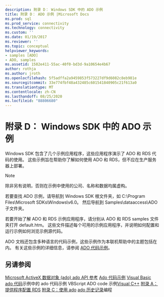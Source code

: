 ```yaml
---
description: 附录 D： Windows SDK 中的 ADO 示例
title: 附录 D： ADO 示例 |Microsoft Docs
ms.prod: sql
ms.prod_service: connectivity
ms.technology: connectivity
ms.custom: ''
ms.date: 01/19/2017
ms.reviewer: ''
ms.topic: conceptual
helpviewer_keywords:
- samples [ADO]
- ADO, samples
ms.assetid: 1582e411-55ac-40f0-bd3d-9a10654e4b67
author: rothja
ms.author: jroth
ms.openlocfilehash: 5f5adffa2a9459853f573227df9d6082c8eb981e
ms.sourcegitcommit: 33e774fbf48a432485c601541840905c21f613a0
ms.translationtype: MT
ms.contentlocale: zh-CN
ms.lasthandoff: 08/25/2020
ms.locfileid: "88806680"
---
```

# <a name="appendix-d-ado-samples-in-the-windows-sdk"></a>附录 D： Windows SDK 中的 ADO 示例
Windows SDK 包含了几个示例应用程序，这些应用程序演示了 ADO 和 RDS 代码的使用。 这些示例旨在帮助你了解如何使用 ADO 和 RDS，但不应在生产服务器上部署。

> [!NOTE]
>  除非另有说明，否则在示例中使用的公司、名称和数据均属虚构。

 若要查找 ADO 示例，请导航到 Windows SDK 根文件夹，如 C:\Program Files\Microsoft SDKs\Windows\v6.0。 然后导航到 Samples\dataaccess\ADO 子文件夹。

 若要开始了解 ADO 和 RDS 示例应用程序，请分别从 ADO 和 RDS samples 文件夹打开 default.htm。 这些文件描述每个可用的示例应用程序，并说明如何配置和运行示例如何浏览示例源代码。

 ADO 文档还包含多种语言的代码示例，这些示例作为本联机帮助中的主题包括在内。 有关这些示例的详细信息，请参阅 [ADO 代码示例](../../reference/ado-api/ado-code-examples.md)。

## <a name="see-also"></a>另请参阅
 [Microsoft ActiveX 数据对象 (ado) ](../../microsoft-activex-data-objects-ado.md) [ado API 参考](../../reference/ado-api/ado-api-reference.md) [Ado 代码示例](../../reference/ado-api/ado-code-examples.md) [Visual Basic](../../reference/ado-api/ado-code-examples-in-visual-basic.md) [ado 代码](../../reference/ado-api/ado-code-examples-vbscript.md)示例中的 ado 代码示例 VBScript ADO code 示例[Visual C++](../../reference/ado-api/ado-code-examples-in-visual-c.md) [附录 A：提供程序](./appendix-a-providers.md)[配置 RDS](../remote-data-service/configuring-rds.md) [附录 C：使用 ado](./appendix-c-programming-with-ado.md) [ado 历史记录](../ado-history.md)编程